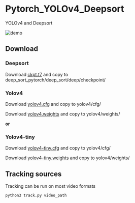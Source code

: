 # Pytorch_YOLOv4_Deepsort
 YOLOv4 and Deepsort

![demo](demo.gif)

## Download
### Deepsort
Download [ckpt.t7](https://drive.google.com/drive/folders/1xhG0kRH1EX5B9_Iz8gQJb7UNnn_riXi6) and copy to deep_sort_pytorch/deep_sort/deep/checkpoint/

### Yolov4
Download [yolov4.cfg](https://raw.githubusercontent.com/AlexeyAB/darknet/master/cfg/yolov4.cfg) and copy to yolov4/cfg/

Download [yolov4.weights](https://drive.google.com/open?id=1cewMfusmPjYWbrnuJRuKhPMwRe_b9PaT) and copy to yolov4/weights/

**or**
### Yolov4-tiny

Download [yolov4-tiny.cfg](https://raw.githubusercontent.com/AlexeyAB/darknet/master/cfg/yolov4-tiny.cfg) and copy to yolov4/cfg/

Download [yolov4-tiny.weights](https://github.com/AlexeyAB/darknet/releases/download/darknet_yolo_v4_pre/yolov4-tiny.weights) and copy to yolov4/weights/

## Tracking sources

Tracking can be run on most video formats

```bash
python3 track.py video_path
```
